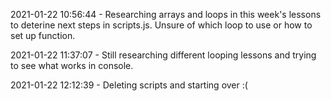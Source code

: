 2021-01-22 10:56:44 - Researching arrays and loops in this week's lessons to deterine next steps in scripts.js. Unsure of which loop to use or how to set up function.

2021-01-22 11:37:07 - Still researching different looping lessons and trying to see what works in console. 

2021-01-22 12:12:39 - Deleting scripts and starting over :(